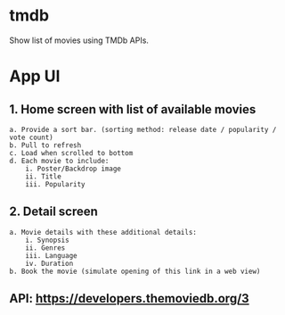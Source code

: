 # tmdb
Show list of movies using TMDb APIs.

# App UI
## 1. Home screen with list of available movies
    a. Provide a sort bar. (sorting method: release date / popularity / vote count)
    b. Pull to refresh
    c. Load when scrolled to bottom
    d. Each movie to include:
        i. Poster/Backdrop image
        ii. Title
        iii. Popularity
## 2. Detail screen
    a. Movie details with these additional details:
        i. Synopsis
        ii. Genres
        iii. Language
        iv. Duration
    b. Book the movie (simulate opening of this link in a web view)

## API: https://developers.themoviedb.org/3


